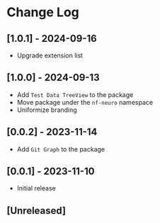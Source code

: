 # Change Log

## [1.0.1] - 2024-09-16

- Upgrade extension list

## [1.0.0] - 2024-09-13

- Add `Test Data TreeView` to the package
- Move package under the `nf-neuro` namespace
- Uniformize branding

## [0.0.2] - 2023-11-14

- Add `Git Graph` to the package

## [0.0.1] - 2023-11-10

- Initial release

## [Unreleased]

